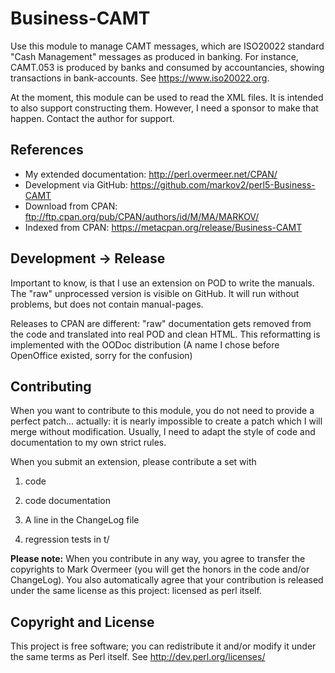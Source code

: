 # Business-CAMT

Use this module to manage CAMT messages, which are ISO20022 standard
"Cash Management" messages as produced in banking.  For instance,
CAMT.053 is produced by banks and consumed by accountancies, showing
transactions in bank-accounts.  See https://www.iso20022.org.

At the moment, this module can be used to read the XML files.  It is
intended to also support constructing them.  However, I need a sponsor
to make that happen.  Contact the author for support.

## References

  * My extended documentation: <http://perl.overmeer.net/CPAN/>
  * Development via GitHub: <https://github.com/markov2/perl5-Business-CAMT>
  * Download from CPAN: <ftp://ftp.cpan.org/pub/CPAN/authors/id/M/MA/MARKOV/>
  * Indexed from CPAN: <https://metacpan.org/release/Business-CAMT>

## Development &rarr; Release

Important to know, is that I use an extension on POD to write the manuals.
The "raw" unprocessed version is visible on GitHub.  It will run without
problems, but does not contain manual-pages.

Releases to CPAN are different: "raw" documentation gets removed from
the code and translated into real POD and clean HTML.  This reformatting
is implemented with the OODoc distribution (A name I chose before OpenOffice
existed, sorry for the confusion)

## Contributing

When you want to contribute to this module, you do not need to provide
a perfect patch... actually: it is nearly impossible to create a patch
which I will merge without modification.  Usually, I need to adapt the
style of code and documentation to my own strict rules.

When you submit an extension, please contribute a set with

1. code

2. code documentation

3. A line in the ChangeLog file

4. regression tests in t/

**Please note:**
When you contribute in any way, you agree to transfer the copyrights to
Mark Overmeer (you will get the honors in the code and/or ChangeLog).
You also automatically agree that your contribution is released under
the same license as this project: licensed as perl itself.

## Copyright and License

This project is free software; you can redistribute it and/or modify it
under the same terms as Perl itself.
See <http://dev.perl.org/licenses/>
